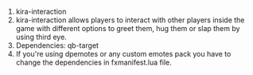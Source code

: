 1. kira-interaction
2. kira-interaction allows players to interact with other players inside the game with different options to greet them, hug them or slap them by using third eye.  
3. Dependencies: qb-target
4. If you're using dpemotes or any custom emotes pack you have to change the dependencies in fxmanifest.lua file.
